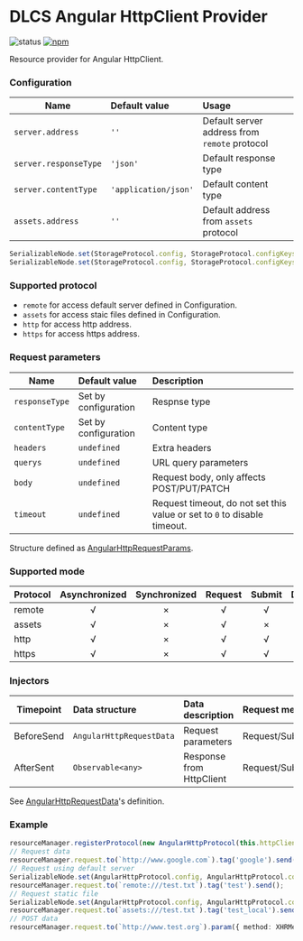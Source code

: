 # DLCS Angular HttpClient Provider

![status](https://img.shields.io/travis/WinUP/dlcs-provider-angular-http.svg?style=flat-square)
[![npm](https://img.shields.io/npm/v/@dlcs/provider-angular-http.svg?style=flat-square)](https://www.npmjs.com/package/@dlcs/provider-angular-http)

Resource provider for Angular HttpClient.

### Configuration

| Name | Default value | Usage |
|-|:-|:-|
| ```server.address``` | ```''``` | Default server address from ```remote``` protocol |
| ```server.responseType``` | ```'json'``` | Default response type |
| ```server.contentType``` | ```'application/json'``` | Default content type |
| ```assets.address``` | ```''``` | Default address from ```assets``` protocol |

```typescript
SerializableNode.set(StorageProtocol.config, StorageProtocol.configKeys.root.cache, 'ROOT');
SerializableNode.set(StorageProtocol.config, StorageProtocol.configKeys.root.local, 'DLCS');
```

### Supported protocol

* ```remote``` for access default server defined in Configuration.
* ```assets``` for access staic files defined in Configuration.
* ```http``` for access http address.
* ```https``` for access https address.

### Request parameters

| Name | Default value | Description |
|-|:-|:-|
| ```responseType``` | Set by configuration | Respnse type |
| ```contentType``` | Set by configuration | Content type |
| ```headers``` | ```undefined``` | Extra headers |
| ```querys``` | ```undefined``` | URL query parameters |
| ```body``` | ```undefined``` | Request body, only affects POST/PUT/PATCH |
| ```timeout``` | ```undefined``` | Request timeout, do not set this value or set to ```0``` to disable timeout. |

Structure defined as [AngularHttpRequestParams](https://github.com/WinUP/dlcs-provider-angular-http/blob/master/src/AngularHttpRequestParams.ts).

### Supported mode

| Protocol | Asynchronized | Synchronized | Request | Submit | Delete |
|-|:-:|:-:|:-:|:-:|:-:|
| remote | √ | × | √ | √ | √ |
| assets | √ | × | √ | × | × |
| http   | √ | × | √ | √ | √ |
| https  | √ | × | √ | √ | √ |

### Injectors

| Timepoint | Data structure | Data description | Request method |
|-|:-|:-|:-|
| BeforeSend | ```AngularHttpRequestData``` | Request parameters | Request/Submit/Delete |
| AfterSent | ```Observable<any>``` | Response from HttpClient | Request/Submit/Delete |

See [AngularHttpRequestData](https://github.com/WinUP/dlcs-provider-angular-http/blob/master/src/AngularHttpRequestData.ts)'s definition.

### Example

```typescript
resourceManager.registerProtocol(new AngularHttpProtocol(this.httpClient)); // Angular HttpClient from Angular DI
// Request data
resourceManager.request.to(`http://www.google.com`).tag('google').send();
// Request using default server
SerializableNode.set(AngularHttpProtocol.config, AngularHttpProtocol.configKeys.server.address, 'http://www.a.org');
resourceManager.request.to(`remote:///test.txt`).tag('test').send();
// Request static file
SerializableNode.set(AngularHttpProtocol.config, AngularHttpProtocol.configKeys.assets.address, '/assets');
resourceManager.request.to(`assets:///test.txt`).tag('test_local').send();
// POST data
resourceManager.request.to(`http://www.test.org`).param({ method: XHRMethod.POST }).tag('google').send();
```
